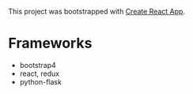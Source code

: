 This project was bootstrapped with [Create React App](https://github.com/facebookincubator/create-react-app).

# Frameworks

* bootstrap4
* react, redux
* python-flask
